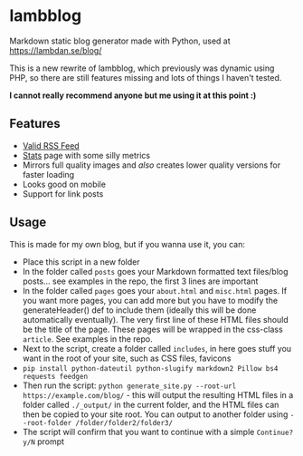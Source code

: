# lambblog

Markdown static blog generator made with Python, used at https://lambdan.se/blog/

This is a new rewrite of lambblog, which previously was dynamic using PHP, so there are still features missing and lots of things I haven't tested. 

**I cannot really recommend anyone but me using it at this point :)**

## Features

- [Valid RSS Feed](https://validator.w3.org/feed/check.cgi?url=https%3A%2F%2Flambdan.se%2Fblog%2Frss.xml)
- [Stats](https://lambdan.se/blog/stats) page with some silly metrics
- Mirrors full quality images and *also* creates lower quality versions for faster loading
- Looks good on mobile
- Support for link posts

## Usage

This is made for my own blog, but if you wanna use it, you can:

- Place this script in a new folder
- In the folder called `posts` goes your Markdown formatted text files/blog posts... see examples in the repo, the first 3 lines are important
- In the folder called `pages` goes your `about.html` and `misc.html` pages. If you want more pages, you can add more but you have to modify the generateHeader() def to include them (ideally this will be done automatically eventually). The very first line of these HTML files should be the title of the page. These pages will be wrapped in the css-class `article`. See examples in the repo.
- Next to the script, create a folder called `includes`, in here goes stuff you want in the root of your site, such as CSS files, favicons
- `pip install python-dateutil python-slugify markdown2 Pillow bs4 requests feedgen`
- Then run the script: `python generate_site.py --root-url https://example.com/blog/` - this will output the resulting HTML files in a folder called `./_output/` in the current folder, and the HTML files can then be copied to your site root. You can output to another folder using `--root-folder /folder/folder2/folder3/`
- The script will confirm that you want to continue with a simple `Continue? y/N` prompt

